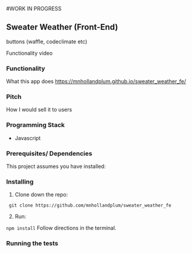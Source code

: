 #WORK IN PROGRESS

## Sweater Weather (Front-End)
buttons (waffle, codeclimate etc)

Functionality video
### Functionality

What this app does
https://mnhollandplum.github.io/sweater_weather_fe/
### Pitch

How I would sell it to users

### Programming Stack
* Javascript

### Prerequisites/ Dependencies
 This project assumes you have installed:


### Installing

1. Clone down the repo:

` git clone https://github.com/mnhollandplum/sweater_weather_fe`

2. Run:

`npm install`
Follow directions in the terminal.

### Running the tests

